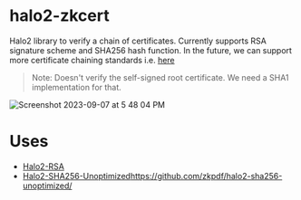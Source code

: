 # halo2-zkcert

Halo2 library to verify a chain of certificates. Currently supports RSA signature scheme and SHA256 hash function. In the future, we can support more certificate chaining standards i.e. [here](https://github.com/rusticata/x509-parser/blob/master/src/verify.rs)

> Note: Doesn't verify the self-signed root certificate. We need a SHA1 implementation for that.

![Screenshot 2023-09-07 at 5 48 04 PM](https://github.com/zkpdf/halo2-zkcert-experimental/assets/73331595/2e85c099-54e9-49fa-969c-15b3b99f06c7)



# Uses
- [Halo2-RSA](https://github.com/zkemail/halo2-rsa)
- [Halo2-SHA256-Unoptimized](https://github.com/zkpdf/halo2-sha256-unoptimized/)https://github.com/zkpdf/halo2-sha256-unoptimized/

